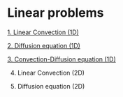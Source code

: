 # Linear problems

[1. Linear Convection (1D)](http://nbviewer.jupyter.org/github/ratnania/IGA-Python/blob/main/lessons/Chapter2/01_convection_1d.ipynb)

[2. Diffusion equation (1D)](http://nbviewer.jupyter.org/github/ratnania/IGA-Python/blob/main/lessons/Chapter2/02_diffusion_1d.ipynb)

[3. Convection-Diffusion equation (1D)](http://nbviewer.jupyter.org/github/ratnania/IGA-Python/blob/main/lessons/Chapter2/03_convection_diffusion_1d.ipynb)

4. Linear Convection (2D)

5. Diffusion equation (2D)
